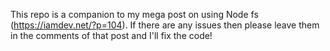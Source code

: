 This repo is a companion to my mega post on using Node fs (https://iamdev.net/?p=104). If there are any issues then please leave them in the comments of that post and I'll fix the code!

